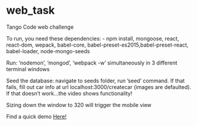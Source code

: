 # web_task
Tango Code web challenge

To run, you need these dependencies: 
    - npm install, mongoose, react, react-dom, wepack, babel-core, babel-preset-es2015,babel-preset-react, babel-loader, node-mongo-seeds

Run: ‘nodemon’, ‘mongod’, ‘webpack -w’ simultaneously in 3 different terminal windows

Seed the database:  navigate to seeds folder, run ’seed’ command. If that fails, fill out car info at url localhost:3000/createcar (images are defaulted). If that doesn’t work…the video shows functionality!

Sizing down the window to 320 will trigger the mobile view

Find a quick demo [Here!](https://www.youtube.com/watch?v=F7L6mSoR_6g&ab_channel=WaleetaCanon)
